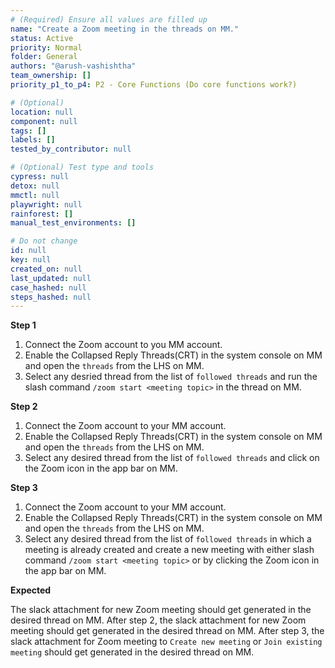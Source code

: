 ```yaml
---
# (Required) Ensure all values are filled up
name: "Create a Zoom meeting in the threads on MM."
status: Active
priority: Normal
folder: General
authors: "@arush-vashishtha"
team_ownership: []
priority_p1_to_p4: P2 - Core Functions (Do core functions work?)

# (Optional)
location: null
component: null
tags: []
labels: []
tested_by_contributor: null

# (Optional) Test type and tools
cypress: null
detox: null
mmctl: null
playwright: null
rainforest: []
manual_test_environments: []

# Do not change
id: null
key: null
created_on: null
last_updated: null
case_hashed: null
steps_hashed: null
---
```


**Step 1**

1. Connect the Zoom account to you MM account.
2. Enable the Collapsed Reply Threads(CRT) in the system console on MM and open the `threads` from the LHS on MM.
3. Select any desried thread from the list of `followed threads` and run the slash command `/zoom start <meeting topic>` in the thread on MM.

**Step 2**

1. Connect the Zoom account to your MM account.
2. Enable the Collapsed Reply Threads(CRT) in the system console on MM and open the `threads` from the LHS on MM.
3. Select any desired thread from the list of `followed threads` and click on the Zoom icon in the app bar on MM.

**Step 3**

1. Connect the Zoom account to your MM account.
2. Enable the Collapsed Reply Threads(CRT) in the system console on MM and open the `threads` from the LHS on MM.
3. Select any desired thread from the list of `followed threads` in which a meeting is already created and create a new meeting with either slash command `/zoom start <meeting topic>` or by clicking the Zoom icon in the app bar on MM.

**Expected**

The slack attachment for new Zoom meeting should get generated in the desired thread on MM.
After step 2, the slack attachment for new Zoom meeting should get generated in the desired thread on MM.
After step 3, the slack attachment for Zoom meeting to `Create new meeting` or `Join existing meeting` should get generated in the desired thread on MM. 
